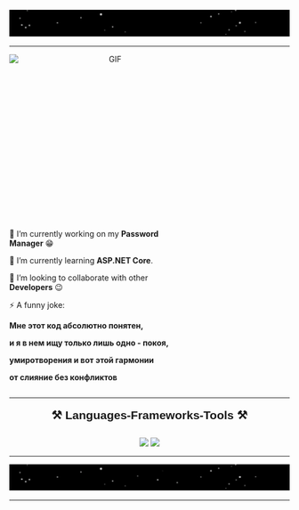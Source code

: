 <!-- Head --------------------------------------------------------------------------------- -->
![Hi, there](https://github.com/wvvay/wvvay/raw/main/GifAnimation/Hi%2C%20there.gif)
<hr/>
<!-- --------------------------------------------------------------------------------- -->

<div align="left">
    
  <div align= "right" style="display: inline-block; vertical-align: top; max-width: 40%;">
    <img src="https://media4.giphy.com/media/v1.Y2lkPTc5MGI3NjExeGZpNWd4NWJiMGhzamNuODhzOWtnbDk5MTRyem9vanIyMDMya3RvbCZlcD12MV9pbnRlcm5hbF9naWZfYnlfaWQmY3Q9Zw/3o85xqkimyAQIwcBKE/giphy.webp" alt="GIF" align="right" style="width: 450px; height: 300px;" >
  </div>
    
  <div style="display: inline-block; vertical-align: top; max-width: 60%;">
    <p>🔭 I’m currently working on my <strong>Password Manager</strong> 😁</p>
    <p>🌱 I’m currently learning <strong>ASP.NET Core</strong>.</p>
    <p>👯 I’m looking to collaborate with other <strong>Developers</strong> 😉</p>
    <p>⚡ A funny joke:</p>
    <p><strong>Мне этот код абсолютно понятен,</strong></p>
    <p><strong>и я в нем ищу только лишь одно - покоя,</strong></p>
    <p><strong>умиротворения и вот этой гармонии</strong></p>
    <p><strong>от слияние без конфликтов</strong></p>
  </div>
    
</div>
<!-- --------------------------------------------------------------------------------- -->

<hr/>
<h2 align="center" style="position: relative; top: -10px; font-family: 'Arial', sans-serif;">⚒️ Languages-Frameworks-Tools ⚒️</h2>
<div align="center">
    <img src="https://skillicons.dev/icons?i=cs,dotnet,python,vscode,visualstudio,github,figma,git" />
    <img src="https://skillicons.dev/icons?i=html,css,mongodb,mysql,postgres,docker" /><br>
</div>
<hr/>

<!-- footer --------------------------------------------------------------------------------- -->
![Hi, there](https://github.com/wvvay/wvvay/blob/main/GifAnimation/Good%20Luck.gif)
<hr/>
<!-- --------------------------------------------------------------------------------- -->
